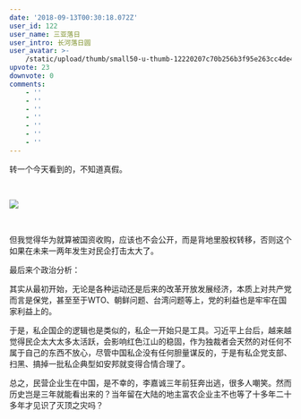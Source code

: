 ```yaml
---
date: '2018-09-13T00:30:18.072Z'
user_id: 122
user_name: 三亚落日
user_intro: 长河落日圆
user_avatar: >-
    /static/upload/thumb/small50-u-thumb-12220207c70b256b3f95e263cc4de49ef683992c75c.png
upvote: 23
downvote: 0
comments:
    - ''
    - ''
    - ''
    - ''
    - ''
    - ''
    - ''
---
```


<div><p>转一个今天看到的，不知道真假。</p><p><br></p><p><img src="https://pbs.twimg.com/media/Dm5SLXJVAAEvi5c?format=jpg"></p><p><br></p><p>但我觉得华为就算被国资收购，应该也不会公开，而是背地里股权转移，否则这个如果在未来一两年发生对民企打击太大了。</p><p>最后来个政治分析：</p><p>其实从最初开始，无论是各种运动还是后来的改革开放发展经济，本质上对共产党而言是保党，甚至至于WTO、朝鲜问题、台湾问题等上，党的利益也是牢牢在国家利益上的。</p><p>于是，私企国企的逻辑也是类似的，私企一开始只是工具。习近平上台后，越来越觉得民企太大太多太活跃，会影响红色江山的稳固，作为独裁者会天然的对任何不属于自己的东西不放心，尽管中国私企没有任何胆量谋反的，于是有私企党支部、扫黑、搞掉一批私企典型如安邦就变得合情合理了。</p><p>总之，民营企业生在中国，是不幸的，李嘉诚三年前狂奔出逃，很多人嘲笑。然而历史岂是三年就能看出来的？当年留在大陆的地主富农企业主不也等了十多年二十多年才见识了灭顶之灾吗？</p></div>
